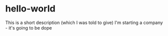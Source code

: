 # hello-world
This is a short description (which I was told to give)
I'm starting a company - it's going to be dope
